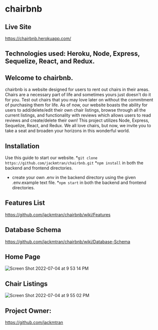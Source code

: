 # chairbnb

## Live Site
https://chairbnb.herokuapp.com/

## Technologies used: Heroku, Node, Express, Sequelize, React, and Redux.

## Welcome to chairbnb. 
chairbnb is a website designed for users to rent out chairs in their areas. Chairs are a necessary part of life and sometimes yours just doesn't do it for you. Test out chairs that you may love later on without the commitment of purchasing them for life. As of now, our website boasts the ability for users to add/delete/edit their own chair listings, browse through all the current listings, and functionality with reviews which allows users to read reviews and  create/delete their own! This project utilizes Node, Express, Sequelize, React, and Redux. We all love chairs, but now, we invite you to take a seat and  broaden your horizons in this wonderful world.

## Installation
Use this guide to start our website.
*`git clone https://github.com/jackmtran/chairbnb.git`
*`npm install` in both the backend and frontend directories.
* create your own .env in the backend directory using the given .env.example text file.
*`npm start` in both the backend and frontend directories.

## Features List
https://github.com/jackmtran/chairbnb/wiki/Features

## Database Schema
https://github.com/jackmtran/chairbnb/wiki/Database-Schema

## Home Page
![Screen Shot 2022-07-04 at 9 53 14 PM](https://user-images.githubusercontent.com/99513086/177252174-c60a3d7a-26ec-4ce0-adb5-7125f5671393.png)

## Chair Listings
![Screen Shot 2022-07-04 at 9 55 02 PM](https://user-images.githubusercontent.com/99513086/177252273-b384d663-3ffb-4cec-92be-bae86287f5b6.png)

## Project Owner: 
https://github.com/jackmtran
